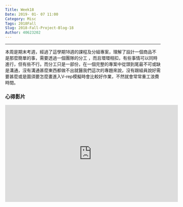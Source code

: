 ```yaml
---
Title: Week18
Date: 2019- 01- 07 11:00
Category: Misc
Tags: 2018Fall
Slug: 2018-Fall-Project-Blog-18
Author: 40623202
---
```




<!-- PELICAN_END_SUMMARY -->


----

本周是期末考週，經過了這學期18週的課程及分組專案，理解了設計一個商品不是那麼簡單的事，需要透過一個團隊的分工  ，而且環環相扣，有些事情可以同時進行，但有些不行。而分工只是一部份，在一個完整的專案中從頭到尾最不可或缺是溝通，沒有溝通甚麼東西都做不出就醫我們這次的專題來說，沒有跟組員說好需要甚麼或是圖須要怎麼畫進入V-rep模擬時會比較好作業，不然就會常常重工浪費時間。

### 心得影片

<iframe width="560" height="315" src="https://www.youtube.com/embed/CBic0wB67SU" frameborder="0" allow="accelerometer; autoplay; encrypted-media; gyroscope; picture-in-picture" allowfullscreen></iframe>






